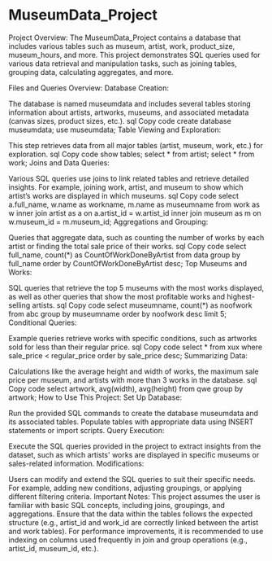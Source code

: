 # MuseumData_Project

Project Overview:
The MuseumData_Project contains a database that includes various tables such as museum, artist, work, product_size, museum_hours, and more. This project demonstrates SQL queries used for various data retrieval and manipulation tasks, such as joining tables, grouping data, calculating aggregates, and more.

Files and Queries Overview:
Database Creation:

The database is named museumdata and includes several tables storing information about artists, artworks, museums, and associated metadata (canvas sizes, product sizes, etc.).
sql
Copy code
create database museumdata;
use museumdata;
Table Viewing and Exploration:

This step retrieves data from all major tables (artist, museum, work, etc.) for exploration.
sql
Copy code
show tables;
select * from artist;
select * from work;
Joins and Data Queries:

Various SQL queries use joins to link related tables and retrieve detailed insights. For example, joining work, artist, and museum to show which artist’s works are displayed in which museums.
sql
Copy code
select a.full_name, w.name as workname, m.name as museumname
from work as w
inner join artist as a on a.artist_id = w.artist_id
inner join museum as m on w.museum_id = m.museum_id;
Aggregations and Grouping:

Queries that aggregate data, such as counting the number of works by each artist or finding the total sale price of their works.
sql
Copy code
select full_name, count(*) as CountOfWorkDoneByArtist 
from data
group by full_name
order by CountOfWorkDoneByArtist desc;
Top Museums and Works:

SQL queries that retrieve the top 5 museums with the most works displayed, as well as other queries that show the most profitable works and highest-selling artists.
sql
Copy code
select museumname, count(*) as noofwork  
from abc
group by museumname
order by noofwork desc
limit 5;
Conditional Queries:

Example queries retrieve works with specific conditions, such as artworks sold for less than their regular price.
sql
Copy code
select * from xux
where sale_price < regular_price
order by sale_price desc;
Summarizing Data:

Calculations like the average height and width of works, the maximum sale price per museum, and artists with more than 3 works in the database.
sql
Copy code
select artwork, avg(width), avg(height)
from qwe
group by artwork;
How to Use This Project:
Set Up Database:

Run the provided SQL commands to create the database museumdata and its associated tables.
Populate tables with appropriate data using INSERT statements or import scripts.
Query Execution:

Execute the SQL queries provided in the project to extract insights from the dataset, such as which artists' works are displayed in specific museums or sales-related information.
Modifications:

Users can modify and extend the SQL queries to suit their specific needs. For example, adding new conditions, adjusting groupings, or applying different filtering criteria.
Important Notes:
This project assumes the user is familiar with basic SQL concepts, including joins, groupings, and aggregations.
Ensure that the data within the tables follows the expected structure (e.g., artist_id and work_id are correctly linked between the artist and work tables).
For performance improvements, it is recommended to use indexing on columns used frequently in join and group operations (e.g., artist_id, museum_id, etc.).
